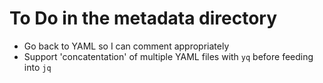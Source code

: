 # To Do in the metadata directory
- Go back to YAML so I can comment appropriately
- Support 'concatentation' of multiple YAML files with `yq` before feeding into
  `jq`
